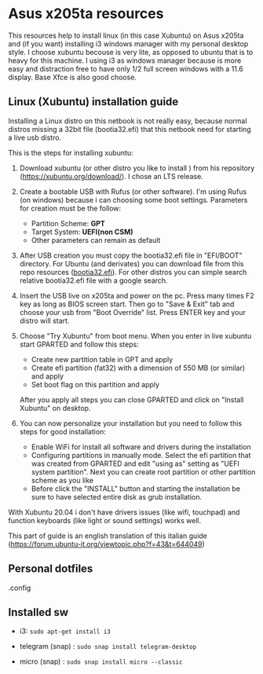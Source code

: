 # Asus x205ta resources

This resources help to install linux (in this case Xubuntu) on Asus x205ta and (if you want) installing i3 windows manager with my personal desktop style.
I choose xubuntu becouse is very lite, as opposed to ubuntu that is to heavy for this machine.
I using i3 as windows manager because is more easy and distraction free to have only 1/2 full screen windows with a 11.6 display.
Base Xfce is also good choose.


## Linux (Xubuntu) installation guide 

Installing a Linux distro on this netbook is not really easy, because normal distros missing a 32bit file (bootia32.efi) that this netbook need for starting a live usb distro.

This is the steps for installing xubuntu:

1. Download xubuntu (or other distro you like to install ) from his  repository (https://xubuntu.org/download/). I chose an LTS release.

2. Create a bootable USB with Rufus (or other software). I'm using Rufus (on windows) because i can choosing some boot settings. Parameters for creation must be the follow:

   - Partition Scheme: **GPT**
   - Target System: **UEFI(non CSM)**
   - Other parameters can remain as default

3. After USB creation you must copy the bootia32.efi file in "EFI/BOOT" directory. For Ubuntu (and derivates) you can download file from this repo resources ([bootia32.efi](https://github.com/filirnd/x205ta/blob/master/resources/bootia32.efi)). 
   For other distros you can simple search relative bootia32.efi file with a google search.

4. Insert the USB live on x205ta and power on the pc. Press many times F2 key as long as BIOS screen start. Then go to "Save & Exit" tab and choose your usb from "Boot Override" list. Press ENTER key and your distro will start.

5. Choose "Try Xubuntu" from boot menu. When you enter in live xubuntu start GPARTED and follow this steps:

   - Create new partition table in GPT and apply
   - Create efi partition (fat32) with a dimension of 550 MB (or similar) and apply
   - Set boot flag on this partition and apply

   After you apply all steps you can close GPARTED and click on "Install Xubuntu" on desktop.

6. You can now personalize your installation but you need to follow this steps for good installation:

   - Enable WiFi for install all software and drivers during the installation
   - Configuring partitions in manually mode. Select the efi partition that was created from GPARTED and edit "using as" setting as "UEFI system partition".
     Next you can create root partition or other partition scheme as you like
   - Before click the "INSTALL" button and starting the installation be sure to have selected entire disk as grub installation.



With Xubuntu 20.04 i don't have drivers issues (like wifi, touchpad) and function keyboards (like light or sound settings) works well.

This part of guide is an english translation of this italian guide (https://forum.ubuntu-it.org/viewtopic.php?f=43&t=644049)





## Personal dotfiles

.config


## Installed sw

- i3: `sudo apt-get install i3`

- telegram (snap) : 
	`sudo snap install telegram-desktop`
- micro <file editor> (snap) : 
	`sudo snap install micro --classic`

